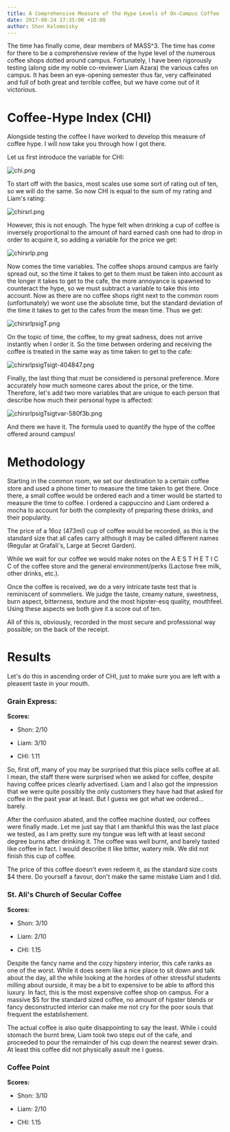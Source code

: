 ```yaml
---
title: A Comprehensive Measure of the Hype Levels of On-Campus Coffee
date: 2017-08-24 17:35:00 +10:00
author: Shon Kolomoisky
---
```


The time has finally come, dear  members of MASS^3. The time has come for there to be a comprehensive review of the hype level of the numerous coffee shops dotted around campus. Fortunately, I have been rigorously testing (along side my noble co-reviewer Liam Azara) the various cafes on campus. It has been an eye-opening semester thus far, very caffeinated and full of both great and terrible coffee, but we have come out of it victorious.

# Coffee-Hype Index (CHI)

Alongside testing the coffee I have worked to develop this measure of coffee hype. I will now take you through how I got there.

Let us first introduce the variable for CHI:

![chi.png](/uploads/chi.png)

To start off with the basics, most scales use some sort of rating out of ten, so we will do the same. So now CHI is equal to the sum of my rating and Liam's rating:

![chirsrl.png](/uploads/chirsrl.png)

However, this is not enough. The hype felt when drinking a cup of coffee is inversely proportional to the amount of hard earned cash one had to drop in order to acquire it, so adding a variable for the price we get:

![chirsrlp.png](/uploads/chirsrlp.png)

Now comes the time variables. The coffee shops around campus are fairly spread out, so the time it takes to get to them must be taken into account as the longer it takes to get to the cafe, the more annoyance is spawned to counteract the hype, so we must subtract a variable to take this into account. Now as there are no coffee shops right next to the common room (unfortunately) we wont use the absolute time, but the standard deviation of the time it takes to get to the cafes from the mean time. Thus we get:

![chirsrlpsigT.png](/uploads/chirsrlpsigT.png)

On the topic of time, the coffee, to my great sadness, does not arrive instantly when I order it. So the time between ordering and receiving the coffee is treated in the same way as time taken to get to the cafe:

![chirsrlpsigTsigt-404847.png](/uploads/chirsrlpsigTsigt-404847.png)

Finally, the last thing that must be considered is personal preference. More accurately how much someone cares about the price, or the time. Therefore, let's add two more variables that are unique to each person that describe how much their personal hype is affected:

![chirsrlpsigTsigtvar-580f3b.png](/uploads/chirsrlpsigTsigtvar-580f3b.png)

And there we have it. The formula used to quantify the hype of the coffee offered around campus!

# Methodology

Starting in the common room, we set our destination to a certain coffee store and used a phone timer to  measure the time taken to get there. Once there, a small coffee would be ordered each and a timer would be started to measure the time to coffee. I ordered a cappuccino and Liam ordered a mocha to account for both the complexity of preparing these drinks, and their popularity.

The price of a 16oz (473ml) cup of coffee would be recorded, as this is the standard size that all cafes carry although it may be called different names (Regular at Grafali's, Large at Secret Garden).

While we wait for our coffee we would make notes on the A E S T H E T I C C of the coffee store and the general environment/perks (Lactose free milk, other drinks, etc.).

Once the coffee is received, we do a very intricate taste test that is reminiscent of sommeliers. We judge the taste, creamy nature, sweetness, burn aspect, bitterness, texture and the most hipster-esq quality, mouthfeel. Using these aspects we both give it a score out of ten.

All of this is, obviously, recorded in the most secure and professional way possible; on the back of the receipt.

# Results

Let's do this in ascending order of CHI, just to make sure you are left with a pleasent taste in your mouth.

### Grain Express:

**Scores:**

* Shon: 2/10

* Liam: 3/10

* CHI: 1.11

So, first off, many of you may be surprised that this place sells coffee at all. I mean, the staff there were surprised when we asked for coffee, despite having coffee prices clearly advertised. Liam and I also got the impression that we were quite possibly the only customers they have had that asked for coffee in the past year at least. But I guess we got what we ordered... barely.

After the confusion abated, and the coffee machine dusted, our coffees were finally made. Let me just say that I am thankful this was the last place we tested, as I am pretty sure my tongue was left with at least second degree burns after drinking it. The coffee was well burnt, and barely tasted like coffee in fact. I would describe it like bitter, watery milk. We did not finish this cup of coffee.

The  price of this coffee doesn't even redeem it, as the standard size costs $4 there. Do yourself a favour, don't make the same mistake Liam and I did.

### St. Ali's Church of Secular Coffee

**Scores:**

* Shon: 3/10

* Liam: 2/10

* CHI: 1.15

Despite the fancy name and the cozy hipstery interior, this cafe ranks as one of the worst. While it does seem like a nice place to sit down and talk about the day, all the while looking at the hordes of other stressful students milling about ourside, it may be a bit to expensive to be able to afford this luxury. In fact, this is the most expensive coffee shop on campus. For a massive $5 for the standard sized coffee, no amount of hipster blends or fancy deconstructed interior can make me not cry for the poor souls that frequent the establishement.

The actual coffee is also quite disappointing to say the least. While i could stomach the burnt brew, Liam took two steps out of the cafe, and proceeded to pour the remainder of his cup down the nearest sewer drain. At least this coffee did not physically assult me I guess.

### Coffee Point

**Scores:**

* Shon: 3/10

* Liam: 2/10

* CHI: 1.15